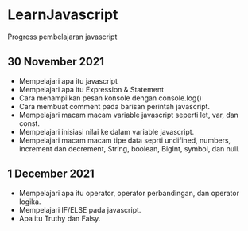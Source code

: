 # LearnJavascript
Progress pembelajaran javascript

## 30 November 2021
* Mempelajari apa itu javascript
* Mempelajari apa itu Expression & Statement
* Cara menampilkan pesan konsole dengan console.log()
* Cara membuat comment pada barisan perintah javascript.
* Mempelajari macam macam variable javascript seperti let, var, dan const.
* Mempelajari inisiasi nilai ke dalam variable javascript.
* Mempelajari macam macam tipe data seprti undifined, numbers, increment dan decrement, String, boolean, BigInt, symbol, dan null.

## 1 December 2021
* Mempelajari apa itu operator, operator perbandingan, dan operator logika.
* Mempelajari IF/ELSE pada javascript.
* Apa itu Truthy dan Falsy.  
